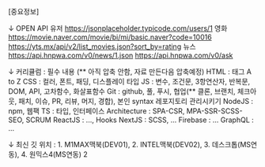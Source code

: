 [중요정보]

↓ OPEN API
유저
    https://jsonplaceholder.typicode.com/users/1
영화
    https://movie.naver.com/movie/bi/mi/basic.naver?code=10016
    https://yts.mx/api/v2/list_movies.json?sort_by=rating
뉴스
    https://api.hnpwa.com/v0/news/1.json
    https://api.hnpwa.com/v0/ask

↓ 커리큘럼 : 필수 내용 (** 아직 압축 안함, 자료 만든다음 압축예정)
HTML : 태그 A to Z
CSS : 컬러, 폰트, 패딩, 디스플레이 타입
JS : 변수, 조건문, 3항연산자, 반복문, DOM, API, 고차함수, 화살표함수
Git : github, 풀, 푸시, 협업(** 클론, 브랜치, 체크아웃, 패치, 이슈, PR, 리뷰, 머지, 경합), 본인 syntax 레포지토리 관리시키기
NodeJS : npm, 웹팩
TS : 타입, 인터페이스
Architecture : SPA-CSR, MPA-SSR-SCSS-SEO, SCRUM
ReactJS : ..., Hooks
NextJS : SCSS, ...
Firebase : ...
GraphQL : ...
 
↓ 최신 깃 위치 : 1. M1MAX맥북(DEV01), 2. INTEL맥북(DEV02), 3. 데스크톱(MS연동), 4. 원믹스4(MS연동)
2
